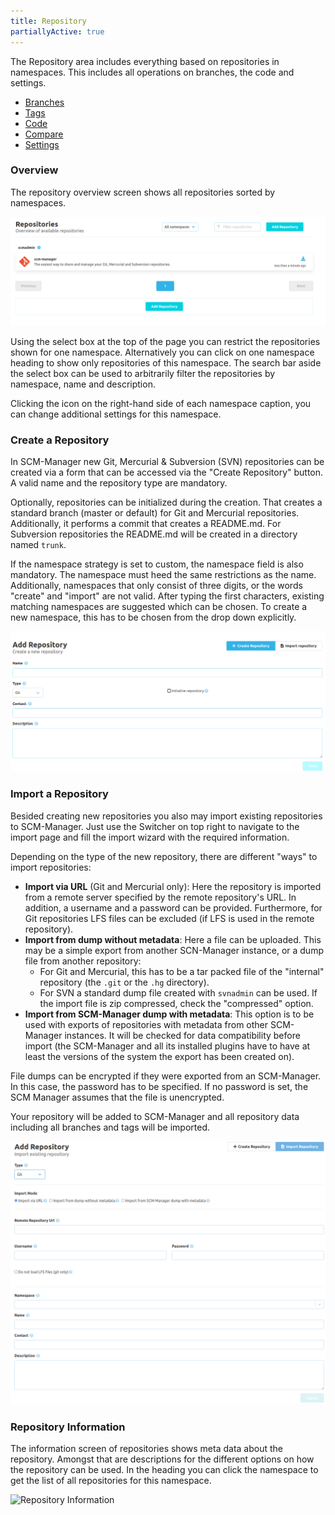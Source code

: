 ```yaml
---
title: Repository
partiallyActive: true
---
```

The Repository area includes everything based on repositories in namespaces. This includes all operations on branches, the code and settings.

* [Branches](branches/)
* [Tags](tags/)
* [Code](code/)
* [Compare](compare/)
* [Settings](settings/)

### Overview
The repository overview screen shows all repositories sorted by namespaces.

![Repository Overview](assets/repository-overview.png)

Using the select box at the top of the page you can restrict the repositories shown for one namespace. Alternatively you can click on one namespace heading to show only repositories of this namespace. The search bar aside the select box can be used to arbitrarily filter the repositories by namespace, name and description.

Clicking the icon on the right-hand side of each namespace caption, you can change additional settings for this namespace. 

### Create a Repository
In SCM-Manager new Git, Mercurial & Subversion (SVN) repositories can be created via a form that can be accessed via the "Create Repository" button. A valid name and the repository type are mandatory.

Optionally, repositories can be initialized during the creation. That creates a standard branch (master or default) for Git and Mercurial repositories. 
Additionally, it performs a commit that creates a README.md. For Subversion repositories the README.md will be created in a directory named `trunk`.

If the namespace strategy is set to custom, the namespace field is also mandatory. The namespace must heed the same
restrictions as the name. Additionally, namespaces that only consist of three digits, or the words "create"
and "import" are not valid. After typing the first characters, existing matching namespaces are suggested which can
be chosen. To create a new namespace, this has to be chosen from the drop down explicitly.

![Create Repository](assets/create-repository.png)

### Import a Repository
Besided creating new repositories you also may import existing repositories to SCM-Manager. 
Just use the Switcher on top right to navigate to the import page and fill the import wizard with the required information.

Depending on the type of the new repository, there are different "ways" to import repositories:
- **Import via URL** (Git and Mercurial only): Here the repository is imported from a remote server specified by the
  remote repository's URL. In addition, a username and a password can be provided. Furthermore, for Git repositories
  LFS files can be excluded (if LFS is used in the remote repository).
- **Import from dump without metadata**: Here a file can be uploaded. This may be a simple export from another SCN-Manager
  instance, or a dump file from another repository:
  - For Git and Mercurial, this has to be a tar packed file of the "internal" repository (the `.git` or the
    `.hg` directory).
  - For SVN a standard dump file created with `svnadmin` can be used.
  If the import file is zip compressed, check the "compressed" option.
- **Import from SCM-Manager dump with metadata**: This option is to be used with exports of repositories with metadata
  from other SCM-Manager instances. It will be checked for data compatibility before
  import (the SCM-Manager and all its installed plugins have to have at least the versions of the system the export has
  been created on).

File dumps can be encrypted if they were exported from an SCM-Manager. In this case, the password has to be specified.
If no password is set, the SCM Manager assumes that the file is unencrypted.

Your repository will be added to SCM-Manager and all repository data including all branches and tags will be imported.

![Import Repository](assets/import-repository.png)

### Repository Information
The information screen of repositories shows meta data about the repository. 
Amongst that are descriptions for the different options on how the repository can be used. 
In the heading you can click the namespace to get the list of all repositories for this namespace.

![Repository Information](assets/repository-information.png)
